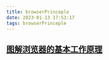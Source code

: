 ```yaml
---
title: browserPrinceple
date: 2023-01-13 17:53:17
tags: browserPrinceple
---
```



## [图解浏览器的基本工作原理](https://zhuanlan.zhihu.com/p/47407398)
